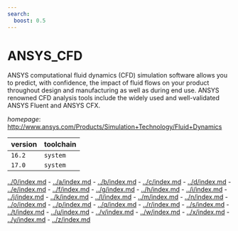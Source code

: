 ```yaml
---
search:
  boost: 0.5
---
```

# ANSYS_CFD

ANSYS computational fluid dynamics (CFD) simulation software allows you to predict, with confidence,  the impact of fluid flows on your product throughout design and manufacturing as well as during end use.  ANSYS renowned CFD analysis tools include the widely used and well-validated ANSYS Fluent and ANSYS CFX.

*homepage*: <http://www.ansys.com/Products/Simulation+Technology/Fluid+Dynamics>

version | toolchain
--------|----------
``16.2`` | ``system``
``17.0`` | ``system``

[../0/index.md](0) - [../a/index.md](a) - [../b/index.md](b) - [../c/index.md](c) - [../d/index.md](d) - [../e/index.md](e) - [../f/index.md](f) - [../g/index.md](g) - [../h/index.md](h) - [../i/index.md](i) - [../j/index.md](j) - [../k/index.md](k) - [../l/index.md](l) - [../m/index.md](m) - [../n/index.md](n) - [../o/index.md](o) - [../p/index.md](p) - [../q/index.md](q) - [../r/index.md](r) - [../s/index.md](s) - [../t/index.md](t) - [../u/index.md](u) - [../v/index.md](v) - [../w/index.md](w) - [../x/index.md](x) - [../y/index.md](y) - [../z/index.md](z)

